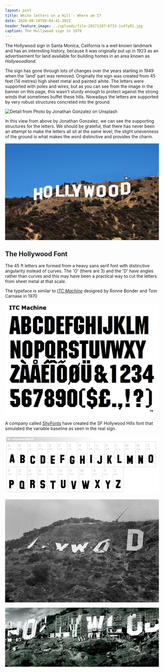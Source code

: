 ```yaml
---
layout: post
title: White letters on a Hill - Where am I?
date: 2020-08-18T08:04:41.392Z
header_feature_image: ../uploads/file-20171107-6733-1vd7y81.jpg
caption: The Hollywood sign in 1978
---
```

The Hollywood sign in Santa Monica, California is a well known landmark and has an interesting history, because it was originally put up in 1923 as an advertisement for land available for building homes in an area known as *Hollywoodland*.

The sign has gone through lots of changes over the years starting in 1949 when the 'land' part was removed. Originally the sign was created from 45 feet (14 metres) high sheet metal and painted white. The letters were supported with poles and wires, but as you can see from the image in the banner on this page, this wasn't sturdy enough to protect against the strong winds that sometimes buffet these hills. Nowadays the letters are supported by very robust structures concreted into the ground.

![Detail from Photo by Jonathan Gonzalez on Unsplash](../uploads/jonathan-gonzalez-axn9u_59214-unsplash.jpg "Detail from Photo by Jonathan Gonzalez on Unsplash")

In this view from above by Jonathan Gonzalez, we can see the supporting structures for the letters. We should be grateful, that there has never been an attempt to make the letters all sit at the same level; the slight unevenness of the ground is what makes the word distinctive and provides the charm.

![The Hollywood sign now](../uploads/hollywood_sign.jpg)

## The Hollywood Font

The 45 ft letters are formed from a heavy sans serif font with distinctive angularity instead of curves. The 'O' (there are 3) and the 'D' have angles rather than curves and this may have been a practical way to cut the letters from sheet metal at that scale.

The typeface is similar to *[ITC Machine](http://www.identifont.com/find?font=Machine&q=Go)* designed by Ronne Bonder and Tom Carnase in 1970

![ITC Machine designed in 1970](../uploads/screenshot-2020-08-18-at-09.09.25.png "ITC Machine designed in 1970")

A company called [ShyFonts](https://www.dafont.com/hollywood-hills.font) have created the SF Hollywood Hills font that simulated the variable baseline as seen in the real sign.

![The SF Hollywood Hills font](../uploads/screenshot-2020-08-18-at-08.56.25.png "The SF Hollywood Hills font")

![The sign in 1978. Workers prepare to lower the last letter of the old Hollywood sign that had stood at the site since the 1920s.  Wally Fong/AP Photo](../uploads/file-20171107-6733-1vd7y81.jpg "The sign in 1978. Workers prepare to lower the last letter of the old Hollywood sign that had stood at the site since the 1920s.  Wally Fong/AP Photo")

![The new version under construction in 1978](../uploads/hollywood.jpg "The new version under construction in 1978")